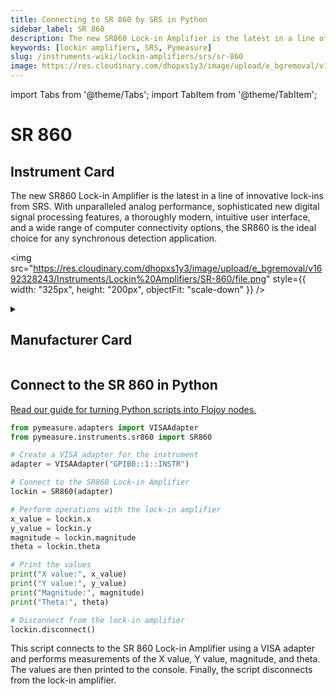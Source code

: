 ```yaml
---
title: Connecting to SR 860 by SRS in Python
sidebar_label: SR 860
description: The new SR860 Lock-in Amplifier is the latest in a line of innovative lock-ins from SRS. With unparalleled analog performance, sophisticated new digital signal processing features, a thoroughly modern, intuitive user interface, and a wide range of computer connectivity options, the SR860 is the ideal choice for any synchronous detection application.
keywords: [lockin amplifiers, SRS, Pymeasure]
slug: /instruments-wiki/lockin-amplifiers/srs/sr-860
image: https://res.cloudinary.com/dhopxs1y3/image/upload/e_bgremoval/v1692328243/Instruments/Lockin%20Amplifiers/SR-860/file.png
---
```


import Tabs from '@theme/Tabs';
import TabItem from '@theme/TabItem';

# SR 860

## Instrument Card

<div className="flex">

<div>

The new SR860 Lock-in Amplifier is the latest in a line of innovative lock-ins from SRS. With unparalleled analog performance, sophisticated new digital signal processing features, a thoroughly modern, intuitive user interface, and a wide range of computer connectivity options, the SR860 is the ideal choice for any synchronous detection application.

</div>

<img src="https://res.cloudinary.com/dhopxs1y3/image/upload/e_bgremoval/v1692328243/Instruments/Lockin%20Amplifiers/SR-860/file.png" style={{ width: "325px", height: "200px", objectFit: "scale-down" }} />

</div>

<details>
<summary><h2>Manufacturer Card</h2></summary>

<img src="https://res.cloudinary.com/dhopxs1y3/image/upload/e_bgremoval/v1692126012/Instruments/Vendor%20Logos/Stanford_Research.png" style={{ width: "100%", height: "170px",objectFit: "scale-down" }} />

Stanford Research Systems is a maker of general test and measurement instruments. The company was founded in 1980, is privately held, and is not affiliated with Stanford University. Stanford Research Systems manufactures all of their products at their Sunnyvale, California facility. <a href="https://www.thinksrs.com/index.html">Website</a>.

<ul>
  <li>Headquarters: Sunnyvale, California</li>
  <li>Yearly Revenue (millions, USD): 24.9</li>
</ul>
</details>

## Connect to the SR 860 in Python

[Read our guide for turning Python scripts into Flojoy nodes.](https://docs.flojoy.ai/custom-nodes/creating-custom-node/)
<Tabs>
<TabItem value="Pymeasure" label="Pymeasure">


```python
from pymeasure.adapters import VISAAdapter
from pymeasure.instruments.sr860 import SR860

# Create a VISA adapter for the instrument
adapter = VISAAdapter("GPIB0::1::INSTR")

# Connect to the SR860 Lock-in Amplifier
lockin = SR860(adapter)

# Perform operations with the lock-in amplifier
x_value = lockin.x
y_value = lockin.y
magnitude = lockin.magnitude
theta = lockin.theta

# Print the values
print("X value:", x_value)
print("Y value:", y_value)
print("Magnitude:", magnitude)
print("Theta:", theta)

# Disconnect from the lock-in amplifier
lockin.disconnect()
```

This script connects to the SR 860 Lock-in Amplifier using a VISA adapter and performs measurements of the X value, Y value, magnitude, and theta. The values are then printed to the console. Finally, the script disconnects from the lock-in amplifier.

</TabItem>
</Tabs>